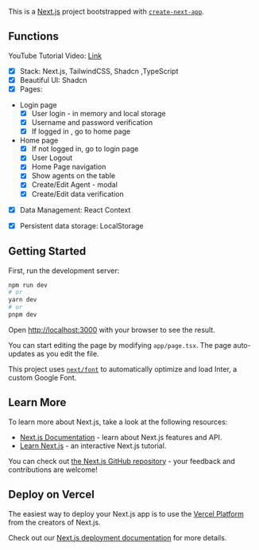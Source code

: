 This is a [Next.js](https://nextjs.org/) project bootstrapped with [`create-next-app`](https://github.com/vercel/next.js/tree/canary/packages/create-next-app).


## Functions
YouTube Tutorial Video: [Link](https://www.youtube.com/watch?v=Dr4PlIMhMa8) 

- [x] Stack: Next.js, TailwindCSS, Shadcn ,TypeScript
- [x] Beautiful UI: Shadcn
- [x] Pages:
- Login page
  - [x] User login - in memory and local storage
  - [x] Username and password verification
  - [x] If logged in , go to home page
- Home page
  - [x] If not logged in, go to login page
  - [x] User Logout
  - [x] Home Page navigation
  - [x] Show agents on the table
  - [x] Create/Edit Agent - modal
  - [x] Create/Edit data verification
- [x] Data Management: React Context
- [x] Persistent data storage: LocalStorage


## Getting Started

First, run the development server:

```bash
npm run dev
# or
yarn dev
# or
pnpm dev
```

Open [http://localhost:3000](http://localhost:3000) with your browser to see the result.

You can start editing the page by modifying `app/page.tsx`. The page auto-updates as you edit the file.

This project uses [`next/font`](https://nextjs.org/docs/basic-features/font-optimization) to automatically optimize and load Inter, a custom Google Font.

## Learn More

To learn more about Next.js, take a look at the following resources:

- [Next.js Documentation](https://nextjs.org/docs) - learn about Next.js features and API.
- [Learn Next.js](https://nextjs.org/learn) - an interactive Next.js tutorial.

You can check out [the Next.js GitHub repository](https://github.com/vercel/next.js/) - your feedback and contributions are welcome!

## Deploy on Vercel

The easiest way to deploy your Next.js app is to use the [Vercel Platform](https://vercel.com/new?utm_medium=default-template&filter=next.js&utm_source=create-next-app&utm_campaign=create-next-app-readme) from the creators of Next.js.

Check out our [Next.js deployment documentation](https://nextjs.org/docs/deployment) for more details.
